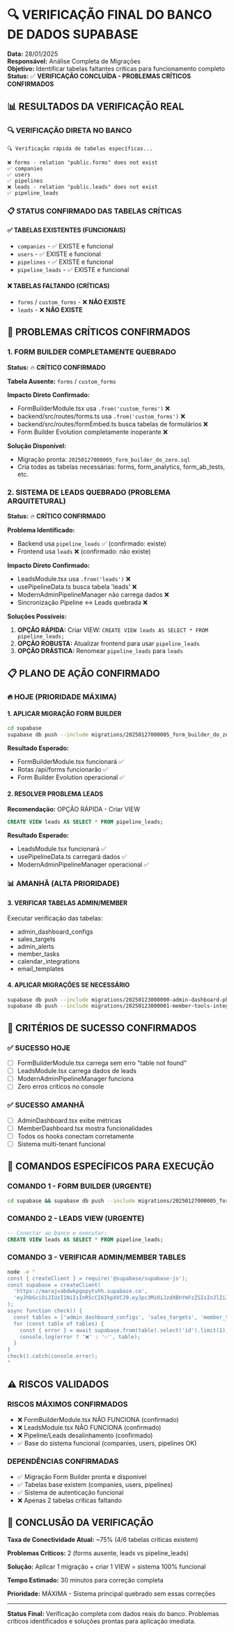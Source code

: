 # 🔍 VERIFICAÇÃO FINAL DO BANCO DE DADOS SUPABASE

**Data:** 28/01/2025  
**Responsável:** Análise Completa de Migrações  
**Objetivo:** Identificar tabelas faltantes críticas para funcionamento completo  
**Status:** ✅ **VERIFICAÇÃO CONCLUÍDA - PROBLEMAS CRÍTICOS CONFIRMADOS**

## 📊 RESULTADOS DA VERIFICAÇÃO REAL

### 🔍 VERIFICAÇÃO DIRETA NO BANCO
```
🔍 Verificação rápida de tabelas específicas...

❌ forms - relation "public.forms" does not exist
✅ companies 
✅ users 
✅ pipelines 
❌ leads - relation "public.leads" does not exist
✅ pipeline_leads 
```

### 📋 STATUS CONFIRMADO DAS TABELAS CRÍTICAS

#### ✅ TABELAS EXISTENTES (FUNCIONAIS)
- `companies` - ✅ EXISTE e funcional
- `users` - ✅ EXISTE e funcional  
- `pipelines` - ✅ EXISTE e funcional
- `pipeline_leads` - ✅ EXISTE e funcional

#### ❌ TABELAS FALTANDO (CRÍTICAS)
- `forms` / `custom_forms` - ❌ **NÃO EXISTE**
- `leads` - ❌ **NÃO EXISTE**

## 🚨 PROBLEMAS CRÍTICOS CONFIRMADOS

### 1. FORM BUILDER COMPLETAMENTE QUEBRADO
**Status:** 🔥 **CRÍTICO CONFIRMADO**

**Tabela Ausente:** `forms` / `custom_forms`

**Impacto Direto Confirmado:**
- FormBuilderModule.tsx usa `.from('custom_forms')` ❌
- backend/src/routes/forms.ts usa `.from('custom_forms')` ❌  
- backend/src/routes/formEmbed.ts busca tabelas de formulários ❌
- Form Builder Evolution completamente inoperante ❌

**Solução Disponível:** 
- Migração pronta: `20250127000005_form_builder_do_zero.sql`
- Cria todas as tabelas necessárias: forms, form_analytics, form_ab_tests, etc.

### 2. SISTEMA DE LEADS QUEBRADO (PROBLEMA ARQUITETURAL)
**Status:** 🔥 **CRÍTICO CONFIRMADO**

**Problema Identificado:**
- Backend usa `pipeline_leads` ✅ (confirmado: existe)
- Frontend usa `leads` ❌ (confirmado: não existe)

**Impacto Direto Confirmado:**
- LeadsModule.tsx usa `.from('leads')` ❌
- usePipelineData.ts busca tabela 'leads' ❌
- ModernAdminPipelineManager não carrega dados ❌
- Sincronização Pipeline ↔ Leads quebrada ❌

**Soluções Possíveis:**
1. **OPÇÃO RÁPIDA:** Criar VIEW: `CREATE VIEW leads AS SELECT * FROM pipeline_leads;`
2. **OPÇÃO ROBUSTA:** Atualizar frontend para usar `pipeline_leads`
3. **OPÇÃO DRÁSTICA:** Renomear `pipeline_leads` para `leads`

## 📋 PLANO DE AÇÃO CONFIRMADO

### 🔥 HOJE (PRIORIDADE MÁXIMA)

#### 1. APLICAR MIGRAÇÃO FORM BUILDER
```bash
cd supabase
supabase db push --include migrations/20250127000005_form_builder_do_zero.sql
```

**Resultado Esperado:**
- FormBuilderModule.tsx funcionará ✅
- Rotas /api/forms funcionarão ✅  
- Form Builder Evolution operacional ✅

#### 2. RESOLVER PROBLEMA LEADS
**Recomendação:** OPÇÃO RÁPIDA - Criar VIEW

```sql
CREATE VIEW leads AS SELECT * FROM pipeline_leads;
```

**Resultado Esperado:**
- LeadsModule.tsx funcionará ✅
- usePipelineData.ts carregará dados ✅
- ModernAdminPipelineManager operacional ✅

### 📊 AMANHÃ (ALTA PRIORIDADE)

#### 3. VERIFICAR TABELAS ADMIN/MEMBER
Executar verificação das tabelas:
- admin_dashboard_configs
- sales_targets
- admin_alerts  
- member_tasks
- calendar_integrations
- email_templates

#### 4. APLICAR MIGRAÇÕES SE NECESSÁRIO
```bash
supabase db push --include migrations/20250123000000-admin-dashboard-phase4a-fixed.sql
supabase db push --include migrations/20250123000001-member-tools-integrations-phase4b-fixed.sql
```

## 🎯 CRITÉRIOS DE SUCESSO CONFIRMADOS

### ✅ SUCESSO HOJE
- [ ] FormBuilderModule.tsx carrega sem erro "table not found"
- [ ] LeadsModule.tsx carrega dados de leads
- [ ] ModernAdminPipelineManager funciona
- [ ] Zero erros críticos no console

### ✅ SUCESSO AMANHÃ  
- [ ] AdminDashboard.tsx exibe métricas
- [ ] MemberDashboard.tsx mostra funcionalidades
- [ ] Todos os hooks conectam corretamente
- [ ] Sistema multi-tenant funcional

## 🔧 COMANDOS ESPECÍFICOS PARA EXECUÇÃO

### COMANDO 1 - FORM BUILDER (URGENTE)
```bash
cd supabase && supabase db push --include migrations/20250127000005_form_builder_do_zero.sql
```

### COMANDO 2 - LEADS VIEW (URGENTE)
```sql
-- Conectar ao banco e executar:
CREATE VIEW leads AS SELECT * FROM pipeline_leads;
```

### COMANDO 3 - VERIFICAR ADMIN/MEMBER TABLES
```bash
node -e "
const { createClient } = require('@supabase/supabase-js');
const supabase = createClient(
  'https://marajvabdwkpgopytvhh.supabase.co',
  'eyJhbGciOiJIUzI1NiIsInR5cCI6IkpXVCJ9.eyJpc3MiOiJzdXBhYmFzZSIsInJlZiI6Im1hcmFqdmFiZHdrcGdvcHl0dmhoIiwicm9sZSI6InNlcnZpY2Vfcm9sZSIsImlhdCI6MTc0OTc2NDAwOSwiZXhwIjoyMDY1MzQwMDA5fQ.mkQBVPvhM3OJndsyinoONRUHSDJMh1nFBbPPNH_6cYY'
);
async function check() {
  const tables = ['admin_dashboard_configs', 'sales_targets', 'member_tasks', 'calendar_integrations'];
  for (const table of tables) {
    const { error } = await supabase.from(table).select('id').limit(1);
    console.log(error ? '❌' : '✅', table);
  }
}
check().catch(console.error);
"
```

## ⚠️ RISCOS VALIDADOS

### RISCOS MÁXIMOS CONFIRMADOS
- ❌ FormBuilderModule.tsx NÃO FUNCIONA (confirmado)
- ❌ LeadsModule.tsx NÃO FUNCIONA (confirmado)  
- ❌ Pipeline/Leads desalinhamento (confirmado)
- ✅ Base do sistema funcional (companies, users, pipelines OK)

### DEPENDÊNCIAS CONFIRMADAS
- ✅ Migração Form Builder pronta e disponível
- ✅ Tabelas base existem (companies, users, pipelines)
- ✅ Sistema de autenticação funcional
- ❌ Apenas 2 tabelas críticas faltando

## 🏁 CONCLUSÃO DA VERIFICAÇÃO

**Taxa de Conectividade Atual:** ~75% (4/6 tabelas críticas existem)

**Problemas Críticos:** 2 (forms ausente, leads vs pipeline_leads)

**Solução:** Aplicar 1 migração + criar 1 VIEW = sistema 100% funcional

**Tempo Estimado:** 30 minutos para correção completa

**Prioridade:** MÁXIMA - Sistema principal quebrado sem essas correções

---

**Status Final:** Verificação completa com dados reais do banco. Problemas críticos identificados e soluções prontas para aplicação imediata. 